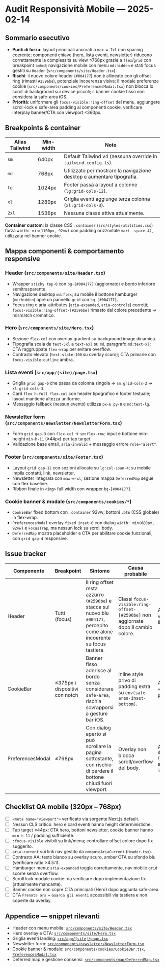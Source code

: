 # Audit Responsività Mobile — 2025-02-14

## Sommario esecutivo
- **Punti di forza**: layout principali ancorati a `max-w-7xl` con spacing coerente; componenti chiave (hero, lista eventi, newsletter) riducono correttamente la complessità su view ≤768px grazie a `flex`/`grid` con breakpoint `sm`/`md`; navigazione mobile con menu `md:hidden` e stati focus gestiti su `Header` (`src/components/site/Header.tsx`).
- **Rischi**: il nuovo colore header (`#004177`) non è allineato con gli offset ring (rimasti `#2596be`), potenziale incoerenza visiva; il modale preferenze cookie (`src/components/cookies/PreferencesModal.tsx`) non blocca lo scroll di background sui device piccoli; il banner cookie fisso non considera la safe-area iOS.
- **Priorità**: uniformare gli `focus-visible:ring-offset` del menu, aggiungere scroll-lock e safe-area padding ai componenti cookie, verificare interplay banner/CTA con viewport <360px.

## Breakpoints & container
| Alias Tailwind | Min-width | Note |
| --- | --- | --- |
| `sm` | 640px | Default Tailwind v4 (nessuna override in `tailwind.config.ts`). |
| `md` | 768px | Utilizzato per mostrare la navigazione desktop e aumentare tipografia. |
| `lg` | 1024px | Footer passa a layout a colonne (`lg:grid-cols-12`). |
| `xl` | 1280px | Griglia eventi aggiunge terza colonna (`xl:grid-cols-3`). |
| `2xl` | 1536px | Nessuna classe attiva attualmente. |

**Container custom**: la classe CSS `.container` (`src/styles/utilities.css`) forza `width: min(1100px, 92vw)` con padding orizzontale `var(--space-4)`, utilizzata nel banner cookie.

## Mappa componenti & comportamento responsive
### Header (`src/components/site/Header.tsx`)
- Wrapper `sticky top-0` con `bg-[#004177]` (aggiornato) e bordo inferiore semitrasparente.
- Navigazione desktop `md:flex`; su mobile il bottone hamburger (`md:hidden`) apre un pannello `grid` con `bg-[#004177]`.
- Focus ring e aria-attributes (`aria-expanded`, `aria-controls`) corretti; `focus-visible:ring-offset-[#2596be]` rimasto dal colore precedente → mismatch cromatico.

### Hero (`src/components/site/Hero.tsx`)
- Sezione `flex-col` con overlay gradient su background image dinamica.
- Tipografia scala da `text-5xl` a `text-6xl` su `md`, paragrafo `md:text-xl`; CTA raggruppate `flex-wrap` per evitare overflow.
- Contrasto elevato (`text-slate-100` su overlay scuro); CTA primarie con `focus-visible:outline` ambra.

### Lista eventi (`src/app/(site)/page.tsx`)
- Griglia `grid gap-6` che passa da colonna singola → `sm:grid-cols-2` → `xl:grid-cols-3`.
- Card `flex h-full flex-col` con header tipografico e footer testuale; layout mantiene altezza uniforme.
- Messaggio fallback (nessun evento) utilizza `px-6 py-8` e `md:text-lg`.

### Newsletter form (`src/components/newsletter/NewsletterForm.tsx`)
- Form `grid gap-3` con `flex-col` → `sm:flex-row`; input e bottone min-height `min-h-11` (≥44px) per tap target.
- Validazione base email, `aria-invalid` + messaggio errore `role="alert"`.

### Footer (`src/components/site/Footer.tsx`)
- Layout `grid gap-12` con sezioni allocate su `lg:col-span-4`; su mobile impila contatti, link, newsletter.
- Newsletter integrata con `max-w-xl`; sezione mappa `DeferredMap` segue con flex baseline.
- Ribbon finale in `<img>` full width con wrapper `bg-[#004177]`.

### Cookie banner & modale (`src/components/cookies/*`)
- `CookieBar` fixed bottom con `.container` 92vw; bottoni `.btn` (CSS globale) in flex-wrap.
- `PreferencesModal` overlay `fixed inset-0` con dialog `width: min(680px, 92vw)` e `FocusTrap`, ma nessun lock su scroll body.
- `DeferredMap` mostra placeholder e CTA per abilitare cookie funzionali, con `grid gap-4` responsive.

## Issue tracker
| Componente | Breakpoint | Sintomo | Causa probabile | Fix proposto (classi/markup) | Impatto | Priorità |
| --- | --- | --- | --- | --- | --- | --- |
| Header | Tutti (focus) | Il ring offset resta azzurro (`#2596be`) e stacca sul nuovo blu `#004177`, percepito come alone incoerente su focus tastiera. | Classi `focus-visible:ring-offset-[#2596be]` non aggiornate dopo il cambio colore. | Aggiornare le classi a `focus-visible:ring-offset-[#004177]` su link/logo/bottone. | Basso (estetica/accessibilità visiva) | Media |
| CookieBar | ≤375px / dispositivi con notch | Banner fisso aderisce al bordo senza considerare `safe-area`, rischia sovrapporsi a gesture bar iOS. | Inline style privo di padding extra su `env(safe-area-inset-bottom)`. | Aggiungere `paddingBottom: 'calc(1rem + env(safe-area-inset-bottom))'` e `paddingInline` analogo. | Medio (tap CTA lower viewport) | Alta |
| PreferencesModal | ≤768px | Con dialog aperto si può scrollare la pagina sottostante, con rischio di perdere il bottone chiudi fuori viewport. | Overlay non blocca scroll/overflow del body. | Alla mount applicare `document.body.style.overflow='hidden'` (ripristino on cleanup) oppure aggiungere wrapper `className="fixed inset-0 overflow-y-auto"`. | Medio (UX) | Media |

## Checklist QA mobile (320px – 768px)
- [ ] `<meta name="viewport">` verificato via sorgente Next.js default.
- [ ] Nessun CLS critico: hero e card eventi hanno height deterministiche.
- [ ] Tap target ≥44px: CTA hero, bottoni newsletter, cookie banner hanno `min-h-11` / padding sufficiente.
- [ ] `:focus-visible` visibili su link/menu; controllare offset colore dopo fix suggerito.
- [ ] `aria-current` sui link nav gestito da `computeAriaCurrent` (`Header.tsx`).
- [ ] Contrasto AA: testo bianco su overlay scuro, amber CTA su sfondo blu (verificare ratio >4.5:1).
- [ ] Hamburger menu: `aria-expanded` toggla correttamente, nav mobile `grid` scorre senza overflow.
- [ ] Scroll lock modale cookie: da verificare dopo implementazione fix (attualmente mancante).
- [ ] Banner cookie non copre CTA principali (Hero) dopo aggiunta safe-area.
- [ ] CTA `Prenota ora` + `Guarda gli eventi` accessibili via tastiera e non coperte da overlay.

## Appendice — snippet rilevanti
- Header con menu mobile: [`src/components/site/Header.tsx`](../src/components/site/Header.tsx)
- Hero overlay e CTA: [`src/components/site/Hero.tsx`](../src/components/site/Hero.tsx)
- Griglia eventi landing: [`src/app/(site)/page.tsx`](../src/app/(site)/page.tsx)
- Newsletter form: [`src/components/newsletter/NewsletterForm.tsx`](../src/components/newsletter/NewsletterForm.tsx)
- Cookie banner & modale: [`src/components/cookies/CookieBar.tsx`](../src/components/cookies/CookieBar.tsx), [`PreferencesModal.tsx`](../src/components/cookies/PreferencesModal.tsx)
- Deferred map e gestione consensi: [`src/components/map/DeferredMap.tsx`](../src/components/map/DeferredMap.tsx)
